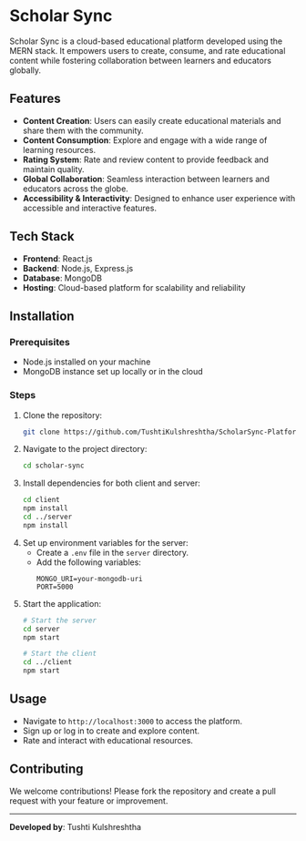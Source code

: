 # Scholar Sync

Scholar Sync is a cloud-based educational platform developed using the MERN stack. It empowers users to create, consume, and rate educational content while fostering collaboration between learners and educators globally.

## Features
- **Content Creation**: Users can easily create educational materials and share them with the community.
- **Content Consumption**: Explore and engage with a wide range of learning resources.
- **Rating System**: Rate and review content to provide feedback and maintain quality.
- **Global Collaboration**: Seamless interaction between learners and educators across the globe.
- **Accessibility & Interactivity**: Designed to enhance user experience with accessible and interactive features.

## Tech Stack
- **Frontend**: React.js
- **Backend**: Node.js, Express.js
- **Database**: MongoDB
- **Hosting**: Cloud-based platform for scalability and reliability

## Installation

### Prerequisites
- Node.js installed on your machine
- MongoDB instance set up locally or in the cloud

### Steps
1. Clone the repository:
   ```bash
   git clone https://github.com/TushtiKulshreshtha/ScholarSync-Platform.git
   ```
2. Navigate to the project directory:
   ```bash
   cd scholar-sync
   ```
3. Install dependencies for both client and server:
   ```bash
   cd client
   npm install
   cd ../server
   npm install
   ```
4. Set up environment variables for the server:
   - Create a `.env` file in the `server` directory.
   - Add the following variables:
     ```env
     MONGO_URI=your-mongodb-uri
     PORT=5000
     ```
5. Start the application:
   ```bash
   # Start the server
   cd server
   npm start

   # Start the client
   cd ../client
   npm start
   ```

## Usage
- Navigate to `http://localhost:3000` to access the platform.
- Sign up or log in to create and explore content.
- Rate and interact with educational resources.

## Contributing
We welcome contributions! Please fork the repository and create a pull request with your feature or improvement.

---
**Developed by**: Tushti Kulshreshtha
